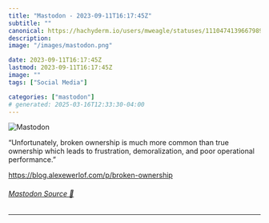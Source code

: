```yaml
---
title: "Mastodon - 2023-09-11T16:17:45Z"
subtitle: ""
canonical: https://hachyderm.io/users/mweagle/statuses/111047413966798955
description:
image: "/images/mastodon.png"

date: 2023-09-11T16:17:45Z
lastmod: 2023-09-11T16:17:45Z
image: ""
tags: ["Social Media"]

categories: ["mastodon"]
# generated: 2025-03-16T12:33:30-04:00
---
```

![Mastodon](/images/mastodon.png)

<p>“Unfortunately, broken ownership is much more common than true ownership which leads to frustration, demoralization, and poor operational performance.”</p><p><a href="https://blog.alexewerlof.com/p/broken-ownership" target="_blank" rel="nofollow noopener noreferrer" translate="no"><span class="invisible">https://</span><span class="ellipsis">blog.alexewerlof.com/p/broken-</span><span class="invisible">ownership</span></a></p>


###### [Mastodon Source 🐘](https://hachyderm.io/@mweagle/111047413966798955)

___
